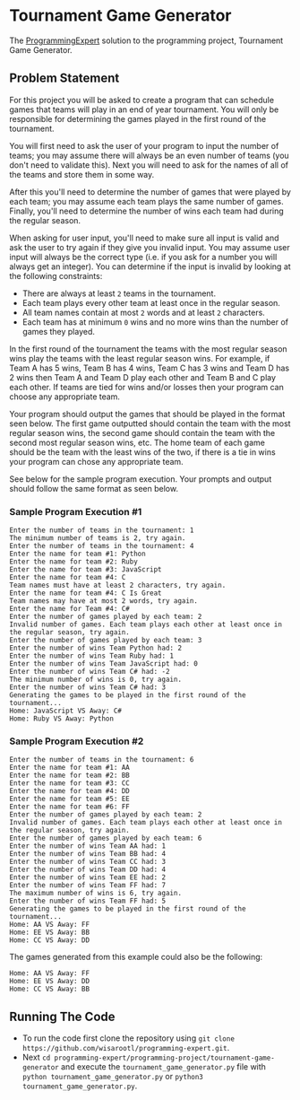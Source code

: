 # Tournament Game Generator

The [ProgrammingExpert](https://programmingexpert.io) solution to the programming project, Tournament Game Generator.

## Problem Statement

For this project you will be asked to create a program that can schedule games that teams will play in an end of year tournament. You will only be responsible for determining the games played in the first round of the tournament.

You will first need to ask the user of your program to input the number of teams; you may assume there will always be an even number of teams (you don't need to validate this). Next you will need to ask for the names of all of the teams and store them in some way.

After this you'll need to determine the number of games that were played by each team; you may assume each team plays the same number of games. Finally, you'll need to determine the number of wins each team had during the regular season.

When asking for user input, you'll need to make sure all input is valid and ask the user to try again if they give you invalid input. You may assume user input will always be the correct type (i.e. if you ask for a number you will always get an integer). You can determine if the input is invalid by looking at the following constraints:

- There are always at least `2` teams in the tournament.
- Each team plays every other team at least once in the regular season.
- All team names contain at most `2` words and at least `2` characters.
- Each team has at minimum `0` wins and no more wins than the number of games they played.

In the first round of the tournament the teams with the most regular season wins play the teams with the least regular season wins. For example, if Team A has 5 wins, Team B has 4 wins, Team C has 3 wins and Team D has 2 wins then Team A and Team D play each other and Team B and C play each other. If teams are tied for wins and/or losses then your program can choose any appropriate team.

Your program should output the games that should be played in the format seen below. The first game outputted should contain the team with the most regular season wins, the second game should contain the team with the second most regular season wins, etc. The home team of each game should be the team with the least wins of the two, if there is a tie in wins your program can chose any appropriate team.

See below for the sample program execution. Your prompts and output should follow the same format as seen below.

### Sample Program Execution #1

```
Enter the number of teams in the tournament: 1
The minimum number of teams is 2, try again.
Enter the number of teams in the tournament: 4
Enter the name for team #1: Python
Enter the name for team #2: Ruby
Enter the name for team #3: JavaScript
Enter the name for team #4: C
Team names must have at least 2 characters, try again.
Enter the name for team #4: C Is Great
Team names may have at most 2 words, try again.
Enter the name for Team #4: C#
Enter the number of games played by each team: 2
Invalid number of games. Each team plays each other at least once in the regular season, try again.
Enter the number of games played by each team: 3
Enter the number of wins Team Python had: 2
Enter the number of wins Team Ruby had: 1
Enter the number of wins Team JavaScript had: 0
Enter the number of wins Team C# had: -2
The minimum number of wins is 0, try again.
Enter the number of wins Team C# had: 3
Generating the games to be played in the first round of the tournament...
Home: JavaScript VS Away: C#
Home: Ruby VS Away: Python
```

### Sample Program Execution #2

```
Enter the number of teams in the tournament: 6
Enter the name for team #1: AA
Enter the name for team #2: BB
Enter the name for team #3: CC
Enter the name for team #4: DD
Enter the name for team #5: EE
Enter the name for team #6: FF
Enter the number of games played by each team: 2
Invalid number of games. Each team plays each other at least once in the regular season, try again.
Enter the number of games played by each team: 6
Enter the number of wins Team AA had: 1
Enter the number of wins Team BB had: 4
Enter the number of wins Team CC had: 3
Enter the number of wins Team DD had: 4
Enter the number of wins Team EE had: 2
Enter the number of wins Team FF had: 7
The maximum number of wins is 6, try again.
Enter the number of wins Team FF had: 5
Generating the games to be played in the first round of the tournament...
Home: AA VS Away: FF
Home: EE VS Away: BB
Home: CC VS Away: DD
```

The games generated from this example could also be the following:

```
Home: AA VS Away: FF
Home: EE VS Away: DD
Home: CC VS Away: BB
```

## Running The Code

- To run the code first clone the repository using `git clone https://github.com/wisarootl/programming-expert.git`.
- Next `cd programming-expert/programming-project/tournament-game-generator` and execute the `tournament_game_generator.py` file with `python tournament_game_generator.py` or `python3 tournament_game_generator.py`.
